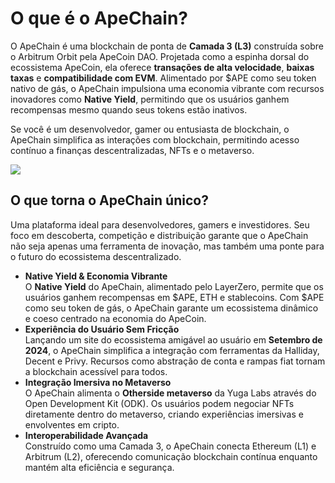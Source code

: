 # O que é o ApeChain?

O ApeChain é uma blockchain de ponta de **Camada 3 (L3)** construída sobre o Arbitrum Orbit pela ApeCoin DAO. Projetada como a espinha dorsal do ecossistema ApeCoin, ela oferece **transações de alta velocidade**, **baixas taxas** e **compatibilidade com EVM**. Alimentado por $APE como seu token nativo de gás, o ApeChain impulsiona uma economia vibrante com recursos inovadores como **Native Yield**, permitindo que os usuários ganhem recompensas mesmo quando seus tokens estão inativos.

Se você é um desenvolvedor, gamer ou entusiasta de blockchain, o ApeChain simplifica as interações com blockchain, permitindo acesso contínuo a finanças descentralizadas, NFTs e o metaverso.

![](https://docs.apechain.com/_next/static/media/apechain-logo.3f86672d.svg)

## O que torna o ApeChain único?

Uma plataforma ideal para desenvolvedores, gamers e investidores. Seu foco em descoberta, competição e distribuição garante que o ApeChain não seja apenas uma ferramenta de inovação, mas também uma ponte para o futuro do ecossistema descentralizado.

- **Native Yield & Economia Vibrante**  
O **Native Yield** do ApeChain, alimentado pelo LayerZero, permite que os usuários ganhem recompensas em $APE, ETH e stablecoins. Com $APE como seu token de gás, o ApeChain garante um ecossistema dinâmico e coeso centrado na economia do ApeCoin.  
- **Experiência do Usuário Sem Fricção**  
Lançando um site do ecossistema amigável ao usuário em **Setembro de 2024**, o ApeChain simplifica a integração com ferramentas da Halliday, Decent e Privy. Recursos como abstração de conta e rampas fiat tornam a blockchain acessível para todos.  
- **Integração Imersiva no Metaverso**  
O ApeChain alimenta o **Otherside metaverso** da Yuga Labs através do Open Development Kit (ODK). Os usuários podem negociar NFTs diretamente dentro do metaverso, criando experiências imersivas e envolventes em cripto.  
- **Interoperabilidade Avançada**  
Construído como uma Camada 3, o ApeChain conecta Ethereum (L1) e Arbitrum (L2), oferecendo comunicação blockchain contínua enquanto mantém alta eficiência e segurança.